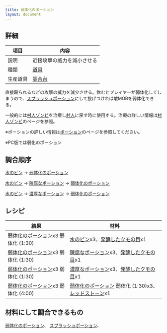 ```yaml
---
title: 弱体化のポーション
layout: document
---
```

## 詳細

|項目|内容|
|---|---|
|説明|近接攻撃の威力を減小させる|
|種類|[道具](道具)|
|生産道具|[調合台](調合台)|

直接殴られるなどの攻撃の威力を減少させる。飲むとプレイヤーが弱体化してしまうので、[スプラッシュポーション](スプラッシュポーション)にして投げつければ敵MOBを弱体化できる。

一般的には[村人ゾンビ](村人ゾンビ)を治療し[村人](村人)に戻す時に使用する。治療の詳しい情報は[村人ゾンビ](村人ゾンビ)のページを参照。

※ポーションの詳しい情報は[ポーション](ポーション)のページを参照してください。

※PC版では弱化のポーション

## 調合順序

[水のビン](水のビン) → [弱体化のポーション](弱体化のポーション)

[水のビン](水のビン) → [陳腐なポーション](陳腐なポーション) → [弱体化のポーション](弱体化のポーション)

[水のビン](水のビン) → [濃厚なポーション](濃厚なポーション) → [弱体化のポーション](弱体化のポーション)

## レシピ

|結果|材料|
|---|---|
|[弱体化のポーション](弱体化のポーション)x3 弱体化 (1:30)|[水のビン](水のビン)x3、[発酵したクモの目](発酵したクモの目)x1|
|[弱体化のポーション](弱体化のポーション)x3 弱体化 (1:30)|[陳腐なポーション](陳腐なポーション)x3、[発酵したクモの目](発酵したクモの目)x1|
|[弱体化のポーション](弱体化のポーション)x3 弱体化 (1:30)|[濃厚なポーション](濃厚なポーション)x3、[発酵したクモの目](発酵したクモの目)x1|
|[弱体化のポーション](弱体化のポーション)x3 弱体化 (4:00)|[弱体化のポーション](弱体化のポーション) 弱体化 (1:30)x3、[レッドストーン](レッドストーン)x1|

## 材料にして調合できるもの

[弱体化のポーション](弱体化のポーション)、
[スプラッシュポーション](スプラッシュポーション)、
